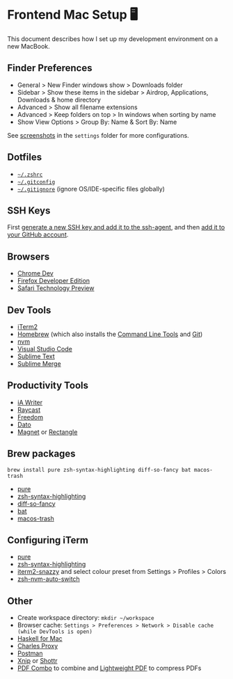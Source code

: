 # Frontend Mac Setup 🖥

This document describes how I set up my development environment on a new MacBook.

## Finder Preferences

- General > New Finder windows show > Downloads folder
- Sidebar > Show these items in the sidebar > Airdrop, Applications, Downloads & home directory
- Advanced > Show all filename extensions
- Advanced > Keep folders on top > In windows when sorting by name
- Show View Options > Group By: Name & Sort By: Name

See [screenshots](./settings) in the `settings` folder for more configurations.

## Dotfiles

- [`~/.zshrc`](./.zshrc)
- [`~/.gitconfig`](./.gitconfig)
- [`~/.gitignore`](./.gitignore) (ignore OS/IDE-specific files globally)

## SSH Keys

First [generate a new SSH key and add it to the ssh-agent](https://docs.github.com/en/authentication/connecting-to-github-with-ssh/generating-a-new-ssh-key-and-adding-it-to-the-ssh-agent), and then [add it to your GitHub account](https://docs.github.com/en/authentication/connecting-to-github-with-ssh/adding-a-new-ssh-key-to-your-github-account).

## Browsers

- [Chrome Dev](https://www.google.com/chrome/dev/)
- [Firefox Developer Edition](https://www.mozilla.org/en-US/firefox/developer/)
- [Safari Technology Preview](https://developer.apple.com/safari/technology-preview/)

## Dev Tools

- [iTerm2](https://www.iterm2.com/)
- [Homebrew](https://brew.sh/) (which also installs the [Command Line Tools](http://osxdaily.com/2014/02/12/install-command-line-tools-mac-os-x/) and [Git](http://git-scm.com/))
- [nvm](https://github.com/creationix/nvm)
- [Visual Studio Code](https://code.visualstudio.com/)
- [Sublime Text](https://www.sublimetext.com/)
- [Sublime Merge](https://www.sublimemerge.com/)

## Productivity Tools

- [iA Writer](https://ia.net/writer)
- [Raycast](https://www.raycast.com)
- [Freedom](https://freedom.to/)
- [Dato](https://sindresorhus.com/dato)
- [Magnet](http://magnet.crowdcafe.com/) or [Rectangle](https://rectangleapp.com/)

## Brew packages

```
brew install pure zsh-syntax-highlighting diff-so-fancy bat macos-trash
```

- [pure](https://github.com/sindresorhus/pure)
- [zsh-syntax-highlighting](https://github.com/zsh-users/zsh-syntax-highlighting)
- [diff-so-fancy](https://github.com/so-fancy/diff-so-fancy)
- [bat](https://github.com/sharkdp/bat)
- [macos-trash](https://github.com/sindresorhus/macos-trash)

## Configuring iTerm

- [pure](https://github.com/sindresorhus/pure)
- [zsh-syntax-highlighting](https://github.com/zsh-users/zsh-syntax-highlighting)
- [iterm2-snazzy](https://github.com/sindresorhus/iterm2-snazzy) and select colour preset from Settings > Profiles > Colors
- [zsh-nvm-auto-switch](https://github.com/aspirewit/zsh-nvm-auto-switch)

## Other

- Create workspace directory: `mkdir ~/workspace`
- Browser cache: `Settings > Preferences > Network > Disable cache (while DevTools is open)`
- [Haskell for Mac](http://haskellformac.com/)
- [Charles Proxy](https://www.charlesproxy.com/)
- [Postman](https://www.getpostman.com/)
- [Xnip](http://xnipapp.com/) or [Shottr](https://shottr.cc)
- [PDF Combo](https://apps.apple.com/au/app/pdfcombo/id1030461463) to combine and [Lightweight PDF](https://apps.apple.com/au/app/lightweight-pdf/id1450640351) to compress PDFs
